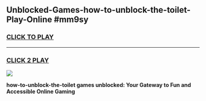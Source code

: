 
## Unblocked-Games-how-to-unblock-the-toilet-Play-Online #mm9sy
<h3>
<a href="https://news.freeplayer.one?title=how-to-unblock-the-toilet&ref=3">CLICK TO PLAY</a></h3>
<hr>

<h3>
<a href="https://news.freeplayer.one?title=how-to-unblock-the-toilet&ref=3">CLICK 2 PLAY</a>
  
</h3>

<a href="https://news.freeplayer.one?title=how-to-unblock-the-toilet&ref=3"><img src="https://clearcache.store/games.png"></a>


**how-to-unblock-the-toilet games unblocked: Your Gateway to Fun and Accessible Online Gaming**
